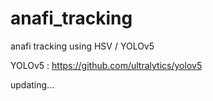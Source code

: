 # anafi_tracking

anafi tracking using HSV / YOLOv5

YOLOv5 : https://github.com/ultralytics/yolov5

updating...
